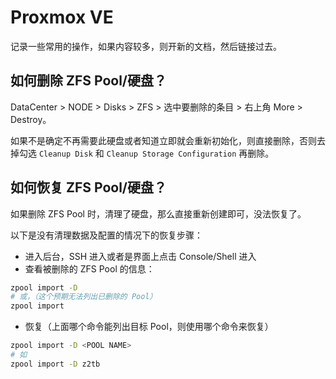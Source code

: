 # Proxmox VE

记录一些常用的操作，如果内容较多，则开新的文档，然后链接过去。

## 如何删除 ZFS Pool/硬盘？

DataCenter > NODE > Disks > ZFS > 选中要删除的条目 > 右上角 More > Destroy。

如果不是确定不再需要此硬盘或者知道立即就会重新初始化，则直接删除，否则去掉勾选 `Cleanup Disk` 和 `Cleanup Storage Configuration` 再删除。

## 如何恢复 ZFS Pool/硬盘？

如果删除 ZFS Pool 时，清理了硬盘，那么直接重新创建即可，没法恢复了。

以下是没有清理数据及配置的情况下的恢复步骤：

- 进入后台，SSH 进入或者是界面上点击 Console/Shell 进入
- 查看被删除的 ZFS Pool 的信息：

```bash
zpool import -D
# 或，（这个预期无法列出已删除的 Pool）
zpool import
```

- 恢复（上面哪个命令能列出目标 Pool，则使用哪个命令来恢复）

```bash
zpool import -D <POOL NAME>
# 如
zpool import -D z2tb
```
